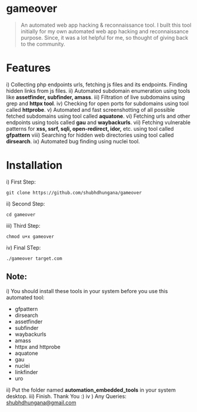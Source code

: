# gameover
> An automated web app hacking &amp; reconnaissance tool. I built this tool initially for my own automated web app hacking and reconnaissance purpose. Since, it was a lot helpful for me, so thought of giving back to the community.


# Features
i) Collecting php endpoints urls, fetching js files and its endpoints. Finding hidden links from js files.
ii) Automated subdomain enumeration using tools like **assetfinder, subfinder, amass**.
iii) Filtration of live subdomains using grep and **httpx tool**.
iv) Checking for open ports for subdomains using tool called **httprobe**.
v) Automated and fast screenshotting of all possible fetched subdomains using tool called **aquatone**.
vi) Fetching urls and other endpoints using tools called **gau** and **waybackurls**.
vii) Fetching vulnerable patterns for **xss, ssrf, sqli, open-redirect, idor,** etc. using tool called **gfpattern**
viii) Searching for hidden web directories using tool called **dirsearch**.
ix) Automated bug finding using nuclei tool.

# Installation
i) First Step:
```
git clone https://github.com/shubhdhungana/gameover
```

ii) Second Step:
```
cd gameover
```

iii) Third Step:
```
chmod u+x gameover
```

iv) Final STep:
```
./gameover target.com
```

## Note:
i) You should install these tools in your system before you use this automated tool:
- gfpattern
- dirsearch
- assetfinder
- subfinder
- waybackurls
- amass
- httpx and httprobe
- aquatone
- gau
- nuclei
- linkfinder
- uro

ii) Put the folder named **automation_embedded_tools** in your system desktop. 
iii) Finish. Thank You :)
iv ) Any Queries: shubhdhungana@gmail.com
